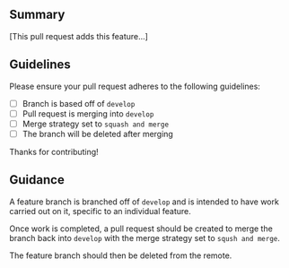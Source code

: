 ## Summary

[This pull request adds this feature...]

## Guidelines

Please ensure your pull request adheres to the following guidelines:

- [ ] Branch is based off of `develop`
- [ ] Pull request is merging into `develop`
- [ ] Merge strategy set to `squash and merge`
- [ ] The branch will be deleted after merging

Thanks for contributing!

## Guidance

A feature branch is branched off of `develop` and is intended to have work
carried out on it, specific to an individual feature.

Once work is completed, a pull request should be created to merge the
branch back into `develop` with the merge strategy set to `sqush and merge`.

The feature branch should then be deleted from the remote.
